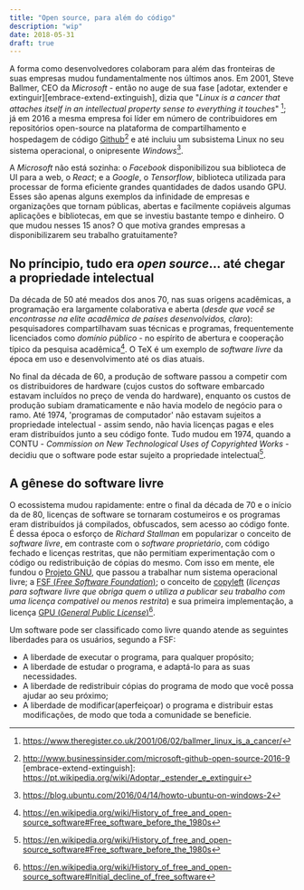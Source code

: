 ```yaml
---
title: "Open source, para além do código"
description: "wip"
date: 2018-05-31
draft: true
---
```


A forma como desenvolvedores colaboram para além das fronteiras de suas empresas mudou fundamentalmente nos últimos anos. Em 2001, Steve Ballmer, CEO da _Microsoft_ - então no auge de sua fase [adotar, extender e extinguir][embrace-extend-extinguish], dizia que "_Linux is a cancer that attaches itself in an intellectual property sense to everything it touches_" [^linux-is-a-cancer]; já em 2016 a mesma empresa foi líder em número de contribuidores em repositórios open-source na plataforma de compartilhamento e hospedagem de código [Github](https://github.com)[^microsoft-github-leader] e até incluiu um subsistema Linux no seu sistema operacional, o onipresente _Windows_[^enabling-linux-on-windows].

<citation
    quote="Linux is a cancer that attaches itself in an intellectual property sense to everything it touches"
    author="Steve Ballmer"
    from="CEO da Microsoft"
/>

A _Microsoft_ não está sozinha: o _Facebook_ disponibilizou sua biblioteca de UI para a web, o _React_; e a _Google_, o _Tensorflow_, biblioteca utilizada para processar de forma eficiente grandes quantidades de dados usando GPU. Esses são apenas alguns exemplos da infinidade de empresas e organizações que tornam públicas, abertas e facilmente copiáveis algumas aplicações e bibliotecas, em que se investiu bastante tempo e dinheiro. O que mudou nesses 15 anos? O que motiva grandes empresas a disponibilizarem seu trabalho gratuitamente?

## No príncipio, tudo era _open source_... até chegar a propriedade intelectual

<citation
    position="right"
    quote="Sharing software [...] is as old as computers, just as sharing recipes is as old as cooking"
    author="Richard Stallman"
    from="Free Software, Free Society"
/>

Da década de 50 até meados dos anos 70, nas suas origens acadêmicas, a programação era largamente colaborativa e aberta (_desde que você se encontrasse na elite acadêmica de países desenvolvidos, claro_): pesquisadores compartilhavam suas técnicas e programas, frequentemente licenciados como _domínio público_ - no espírito de abertura e cooperação típico da pesquisa acadêmica[^software-before-80s]. O TeX é um exemplo de _software livre_ da época em uso e desenvolvimento até os dias atuais.

<citation
    quote="computer programs, to the extent that they embody an author's original creation, are proper subject matter of copyright"
    author="US Commission on New Technological Uses of Copyrighted Works (CONTU)"
    from="1974"
/>

No final da década de 60, a produção de software passou a competir com os distribuidores de hardware (cujos custos do software embarcado estavam incluídos no preço de venda do hardware), enquanto os custos de produção subiam dramaticamente e não havia modelo de negócio para o ramo. Até 1974, 'programas de computador' não estavam sujeitos a propriedade intelectual - assim sendo, não havia licenças pagas e eles eram distribuídos junto a seu código fonte. Tudo mudou em 1974, quando a CONTU - _Commission on New Technological Uses of Copyrighted Works_ - decidiu que o software pode estar sujeito a propriedade intelectual[^software-before-80s].

## A gênese do software livre

O ecossistema mudou rapidamente: entre o final da década de 70 e o início da de 80, licenças de software se tornaram costumeiros e os programas eram distribuídos já compilados, obfuscados, sem acesso ao código fonte. É dessa época o esforço de _Richard Stallman_ em popularizar o conceito de _software livre_, em contraste com o _software proprietário_, com código fechado e licenças restritas, que não permitiam experimentação com o código ou redistribuição de cópias do mesmo. Com isso em mente, ele fundou o [Projeto GNU](https://www.gnu.org/gnu/why-programs-should-be-shared.html), que passou a trabalhar num sistema operacional livre; a [FSF (_Free Software Foundation_)](https://www.fsf.org/); o conceito de [copyleft](https://en.wikipedia.org/wiki/Copyleft) (_licenças para software livre que obriga quem o utiliza a publicar seu trabalho com uma licença compatível ou menos restrita_) e sua primeira implementação, a licença [GPU (_General Public License_)](https://en.wikipedia.org/wiki/General_Public_License)[^software-after-copyright].

Um software pode ser classificado como livre quando atende as seguintes liberdades para os usuários, segundo a FSF:

- A liberdade de executar o programa, para qualquer propósito;
- A liberdade de estudar o programa, e adaptá-lo para as suas necessidades.
- A liberdade de redistribuir cópias do programa de modo que você possa ajudar ao seu próximo;
- A liberdade de modificar(aperfeiçoar) o programa e distribuir estas modificações, de modo que toda a comunidade se beneficie.

[^software-before-80s]: https://en.wikipedia.org/wiki/History_of_free_and_open-source_software#Free_software_before_the_1980s
[^software-after-copyright]: https://en.wikipedia.org/wiki/History_of_free_and_open-source_software#Initial_decline_of_free_software
[^enabling-linux-on-windows]: https://blog.ubuntu.com/2016/04/14/howto-ubuntu-on-windows-2
[^linux-is-a-cancer]: https://www.theregister.co.uk/2001/06/02/ballmer_linux_is_a_cancer/
[^microsoft-github-leader]: http://www.businessinsider.com/microsoft-github-open-source-2016-9
[embrace-extend-extinguish]: https://pt.wikipedia.org/wiki/Adoptar,_estender_e_extinguir
